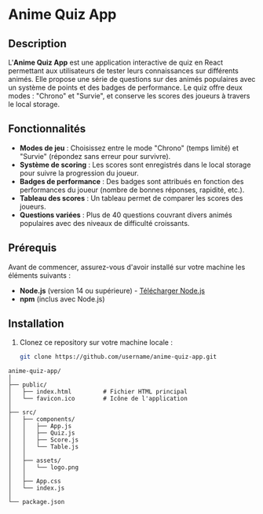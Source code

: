 # Anime Quiz App

## Description

L'**Anime Quiz App** est une application interactive de quiz en React permettant aux utilisateurs de tester leurs connaissances sur différents animés. Elle propose une série de questions sur des animés populaires avec un système de points et des badges de performance. Le quiz offre deux modes : "Chrono" et "Survie", et conserve les scores des joueurs à travers le local storage.

## Fonctionnalités

- **Modes de jeu** : Choisissez entre le mode "Chrono" (temps limité) et "Survie" (répondez sans erreur pour survivre).
- **Système de scoring** : Les scores sont enregistrés dans le local storage pour suivre la progression du joueur.
- **Badges de performance** : Des badges sont attribués en fonction des performances du joueur (nombre de bonnes réponses, rapidité, etc.).
- **Tableau des scores** : Un tableau permet de comparer les scores des joueurs.
- **Questions variées** : Plus de 40 questions couvrant divers animés populaires avec des niveaux de difficulté croissants.

## Prérequis

Avant de commencer, assurez-vous d'avoir installé sur votre machine les éléments suivants :

- **Node.js** (version 14 ou supérieure) - [Télécharger Node.js](https://nodejs.org)
- **npm** (inclus avec Node.js)

## Installation

1. Clonez ce repository sur votre machine locale :

   ```bash
   git clone https://github.com/username/anime-quiz-app.git
   ```
```
anime-quiz-app/
│
├── public/
│   ├── index.html         # Fichier HTML principal
│   └── favicon.ico        # Icône de l'application
│
├── src/
│   ├── components/       
│   │   ├── App.js         
│   │   ├── Quiz.js       
│   │   ├── Score.js      
│   │   └── Table.js      
│   │
│   ├── assets/            
│   │   └── logo.png
│   │
│   ├── App.css            
│   └── index.js           
│
└── package.json           
```